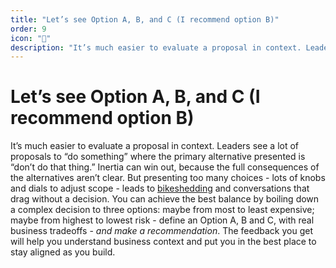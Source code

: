 ```yaml
---
title: "Let’s see Option A, B, and C (I recommend option B)"
order: 9
icon: "📝"
description: "It’s much easier to evaluate a proposal in context. Leaders see a lot of proposals to “do something” where the primary alternative presented is “don’t do that thing.” Inertia can win out, because the full consequences of the alternatives aren’t clear. But presenting too many choices - lots of knobs and dials to adjust scope - leads to [bikeshedding](https://en.wikipedia.org/wiki/Law_of_triviality) and conversations that drag without a decision. You can achieve the best balance by boiling down a complex decision to three options: maybe from most to least expensive; maybe from highest to lowest risk - define an Option A, B and C, with real business tradeoffs - *and make a recommendation*. The feedback you get will help you understand business context and put you in the best place to stay aligned as you build."
---
```


# Let’s see Option A, B, and C (I recommend option B)

It’s much easier to evaluate a proposal in context. Leaders see a lot of proposals to “do something” where the primary alternative presented is “don’t do that thing.” Inertia can win out, because the full consequences of the alternatives aren’t clear. But presenting too many choices - lots of knobs and dials to adjust scope - leads to [bikeshedding](https://en.wikipedia.org/wiki/Law_of_triviality) and conversations that drag without a decision. You can achieve the best balance by boiling down a complex decision to three options: maybe from most to least expensive; maybe from highest to lowest risk - define an Option A, B and C, with real business tradeoffs - *and make a recommendation*. The feedback you get will help you understand business context and put you in the best place to stay aligned as you build.